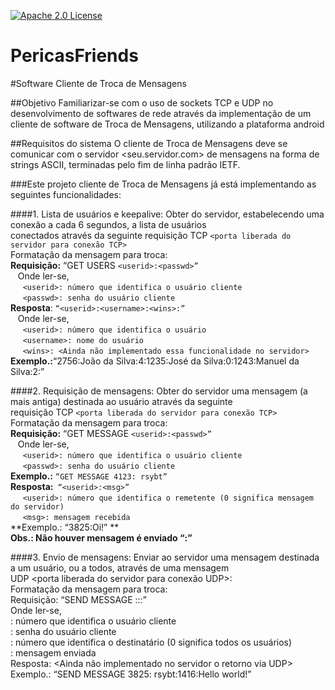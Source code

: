 [![Apache 2.0 License](https://img.shields.io/badge/license-apache%202.0-green.svg) ](https://github.com/wmixvideo/nfe/blob/master/LICENSE)

# PericasFriends
#Software Cliente de Troca de Mensagens

##Objetivo
Familiarizar-se com o uso de sockets TCP e UDP no desenvolvimento de softwares de rede através da implementação de um cliente de
software de Troca de Mensagens, utilizando a plataforma android

##Requisitos do sistema
O cliente de Troca de Mensagens deve se comunicar com o servidor <seu.servidor.com> de
mensagens na forma de strings ASCII, terminadas pelo fim de linha padrão IETF.

###Este projeto cliente de Troca de Mensagens já está implementando as seguintes funcionalidades: 

####1. Lista de usuários e keepalive: 
Obter do servidor, estabelecendo uma conexão a cada 6 segundos, a lista de usuários<br/>
conectados através da seguinte requisição TCP ```<porta liberada do servidor para conexão TCP>``` <br/>
  Formatação da mensagem para troca:<br/>
      **Requisição:** “GET USERS ```<userid>:<passwd>” ```<br/>
      &nbsp;&nbsp;&nbsp;Onde ler-se,<br/>
      &nbsp;&nbsp;&nbsp;&nbsp;&nbsp;```<userid>: número que identifica o usuário cliente```<br/>
      &nbsp;&nbsp;&nbsp;&nbsp;&nbsp;```<passwd>: senha do usuário cliente```<br/>
      **Resposta**: ```“<userid>:<username>:<wins>:”```<br/>
      &nbsp;&nbsp;&nbsp;Onde ler-se,<br/>
      &nbsp;&nbsp;&nbsp;&nbsp;&nbsp;```<userid>: número que identifica o usuário```<br/>
      &nbsp;&nbsp;&nbsp;&nbsp;&nbsp;```<username>: nome do usuário```<br/>
      &nbsp;&nbsp;&nbsp;&nbsp;&nbsp;```<wins>: <Ainda não implementado essa funcionalidade no servidor>```<br/>
     **Exemplo.:**“2756:João da Silva:4:1235:José da Silva:0:1243:Manuel da Silva:2:”<br/>

####2. Requisição de mensagens: 
Obter do servidor uma mensagem (a mais antiga) destinada ao usuário através da seguinte<br/>
requisição TCP ```<porta liberada do servidor para conexão TCP>```<br/>
 Formatação da mensagem para troca:<br/>
    **Requisição:** “GET MESSAGE ```<userid>:<passwd>”```<br/>
    &nbsp;&nbsp;&nbsp;Onde ler-se,<br/>
    &nbsp;&nbsp;&nbsp;&nbsp;&nbsp;```<userid>: número que identifica o usuário cliente```<br/>
    &nbsp;&nbsp;&nbsp;&nbsp;&nbsp;```<passwd>: senha do usuário cliente``` <br/>
    **Exemplo.:** ```“GET MESSAGE 4123: rsybt” ```<br/>
    **Resposta:**``` “<userid>:<msg>”```<br/>
    &nbsp;&nbsp;&nbsp;&nbsp;&nbsp;```<userid>: número que identifica o remetente (0 significa mensagem do servidor)```<br/>
    &nbsp;&nbsp;&nbsp;&nbsp;&nbsp;```<msg>: mensagem recebida```<br/>
    **Exemplo.: “3825:Oi!” **<br/>
    **Obs.: Não houver mensagem é enviado “:”**<br/>
    
    
####3. Envio de mensagens: 
Enviar ao servidor uma mensagem destinada a um usuário, ou a todos, através de uma mensagem<br/>
UDP <porta liberada do servidor para conexão UDP>:<br/>
  Formatação da mensagem para troca:<br/>
    Requisição: “SEND MESSAGE <userid1>:<passwd1>:<userid2>:<msg>” <br/>
    Onde ler-se,<br/>
      <userid1>: número que identifica o usuário cliente<br/>
      <passwd1>: senha do usuário cliente<br/>
      <userid2>: número que identifica o destinatário (0 significa todos os usuários)<br/>
      <msg>: mensagem enviada <br/>
    Resposta: <Ainda não implementado no servidor o retorno via UDP><br/>
    Exemplo.: “SEND MESSAGE 3825: rsybt:1416:Hello world!” <br/>



